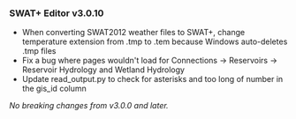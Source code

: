 ### SWAT+ Editor v3.0.10 ###

* When converting SWAT2012 weather files to SWAT+, change temperature extension from .tmp to .tem because Windows auto-deletes .tmp files
* Fix a bug where pages wouldn't load for Connections -> Reservoirs -> Reservoir Hydrology and Wetland Hydrology
* Update read_output.py to check for asterisks and too long of number in the gis_id column

_No breaking changes from v3.0.0 and later._